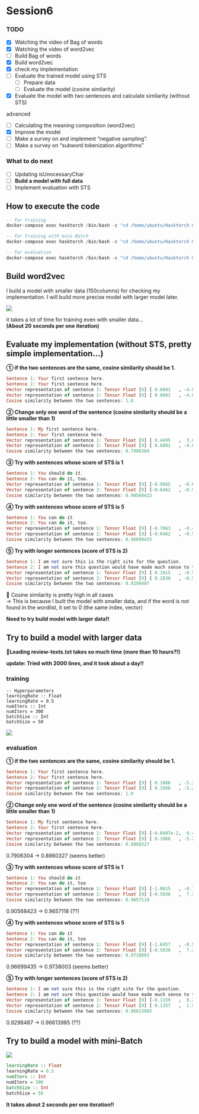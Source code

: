 # Session6
### TODO
- [x] Watching the video of Bag of words 
- [x] Watching the video of  word2vec
- [ ] Build Bag of words 
- [x] Build word2vec
- [x] check my implementation
- [ ] Evaluate the trained model using STS
    - [ ] Prepare data
    - [ ] Evaluate the model (cosine similarity)   
- [x] Evaluate the model with two sentences and calculate similarity (without STS)

advanced  
- [ ] Calculating the meaning composition (word2vec)
- [x] Improve the model
- [ ] Make a survey on and implement “negative sampling”.
- [ ] Make a survey on “subword tokenization algorithms”

### What to do next
- [ ] Updating isUnncessaryChar
- [ ] **Build a model with full data**
- [ ] Implement evaluation with STS

## How to execute the code
```haskell
-- for training
docker-compose exec hasktorch /bin/bash -c "cd /home/ubuntu/Hasktorch && stack run session6-word2vec"

-- for training with mini-Batch
docker-compose exec hasktorch /bin/bash -c "cd /home/ubuntu/Hasktorch && stack run session6-word2vec-mini"

-- for evaluation
docker-compose exec hasktorch /bin/bash -c "cd /home/ubuntu/Hasktorch && stack run session6-word2vec-eval"
```

## Build word2vec
I build a model with smaller data (150columns) for checking my implementation. I will build more precise model with larger model later.

![](charts/word2vec_150_itr100_LearningCurve.png)

it takes a lot of time for training even with smaller data...  
**(About 20 seconds per one iteration)**

## Evaluate my implementation (without STS, pretty simple implementation...)

**① if the two sentences are the same, cosine similarity should be 1.** 
``` haskell
Sentence 1: Your first sentence here.
Sentence 2: Your first sentence here.
Vector representation of sentence 1: Tensor Float [9] [ 0.6801   , -4.8247e-2,  0.5427   ,  0.1331   ,  0.6641   ,  0.2208   , -0.2965   ,  0.5097   , -0.1879   ]
Vector representation of sentence 2: Tensor Float [9] [ 0.6801   , -4.8247e-2,  0.5427   ,  0.1331   ,  0.6641   ,  0.2208   , -0.2965   ,  0.5097   , -0.1879   ]
Cosine similarity between the two sentences: 1.0
```

**② Change only one word of the sentence (cosine similarity should be a little smaller than 1)**  
```haskell
Sentence 1: My first sentence here.
Sentence 2: Your first sentence here.
Vector representation of sentence 1: Tensor Float [9] [ 0.4495   ,  3.6553e-2,  0.7324   ,  0.3811   ,  0.3790   ,  0.9428   , -0.9673   ,  1.2678   ,  9.6277e-4]
Vector representation of sentence 2: Tensor Float [9] [ 0.6801   , -4.8247e-2,  0.5427   ,  0.1331   ,  0.6641   ,  0.2208   , -0.2965   ,  0.5097   , -0.1879   ]
Cosine similarity between the two sentences: 0.7906304
```

**③ Try with sentences whose score of STS is 1**  
```haskell
Sentence 1: You should do it.
Sentence 2: You can do it, too.
Vector representation of sentence 1: Tensor Float [9] [-0.9665   , -0.6121   , -0.3162   ,  2.0432   , -0.6591   ,  9.9336e-2,  0.7142   , -0.7231   , -1.2685   ]
Vector representation of sentence 2: Tensor Float [9] [-0.6462   , -0.5098   , -0.2024   ,  2.5507   , -0.1247   , -0.7358   ,  1.3034   , -0.6771   , -0.8282   ]
Cosine similarity between the two sentences: 0.90568423
```

**④ Try with sentences whose score of STS is 5**  
```haskell
Sentence 1: You can do it.
Sentence 2: You can do it, too.
Vector representation of sentence 1: Tensor Float [9] [-0.7063   , -0.4049   , -1.3095e-2,  2.6240   , -0.7863   , -0.6326   ,  1.1329   , -1.0934   , -0.6357   ]
Vector representation of sentence 2: Tensor Float [9] [-0.6462   , -0.5098   , -0.2024   ,  2.5507   , -0.1247   , -0.7358   ,  1.3034   , -0.6771   , -0.8282   ]
Cosine similarity between the two sentences: 0.96699435
```

**⑤ Try with longer sentences (score of STS is 2)**  
```haskell
Sentence 1: I am not sure this is the right site for the question.
Sentence 2: I am not sure this question would have made much sense to the Romans themselves.
Vector representation of sentence 1: Tensor Float [9] [ 0.1815   , -0.5414   ,  0.2092   ,  2.3660   ,  0.7186   ,  4.0874e-2,  0.5807   ,  0.4891   ,  8.5605e-3]
Vector representation of sentence 2: Tensor Float [9] [ 0.2838   , -0.5506   , -0.2668   ,  2.2505   ,  4.9591e-2, -0.2928   ,  0.5742   ,  0.1689   , -0.2026   ]
Cosine similarity between the two sentences: 0.9298487
```

🌟 Cosine similarity is pretty high in all cases   
→ This is because I built the model with smaller data, and if the word is not found in the wordlist, it set to 0 (the same index, vector)

**Need to try build model with larger data!!**

## Try to build a model with larger data
**🌟Loading review-texts.txt takes so much time (more than 10 hours?!)**   

**update: Tried with 2000 lines, and it took about a day!!**

### training
```
-- Hyperparameters
learningRate :: Float
learningRate = 0.5
numIters :: Int
numIters = 300
batchSize :: Int
batchSize = 50
```
![](charts/word2vec_mini_2000_itr300_LearningCurve.png)

### evaluation
**① if the two sentences are the same, cosine similarity should be 1.** 
``` haskell
Sentence 1: Your first sentence here.
Sentence 2: Your first sentence here.
Vector representation of sentence 1: Tensor Float [9] [ 0.1066   , -5.2857e-2,  0.5741   ,  2.2641   ,  0.8787   , -0.1858   ,  0.2418   ,  0.3828   ,  0.8683   ]
Vector representation of sentence 2: Tensor Float [9] [ 0.1066   , -5.2857e-2,  0.5741   ,  2.2641   ,  0.8787   , -0.1858   ,  0.2418   ,  0.3828   ,  0.8683   ]
Cosine similarity between the two sentences: 1.0
```

**② Change only one word of the sentence (cosine similarity should be a little smaller than 1)**  
```haskell
Sentence 1: My first sentence here.
Sentence 2: Your first sentence here.
Vector representation of sentence 1: Tensor Float [9] [-9.0407e-2,  0.4153   ,  6.2485e-2,  2.3163   ,  1.6397   , -0.1591   ,  0.9851   ,  0.1052   ,  0.3386   ]
Vector representation of sentence 2: Tensor Float [9] [ 0.1066   , -5.2857e-2,  0.5741   ,  2.2641   ,  0.8787   , -0.1858   ,  0.2418   ,  0.3828   ,  0.8683   ]
Cosine similarity between the two sentences: 0.8860327
```
0.7906304 → 0.8860327 (seems better)   

**③ Try with sentences whose score of STS is 1**     
```haskell
Sentence 1: You should do it
Sentence 2: You can do it, too
Vector representation of sentence 1: Tensor Float [9] [-1.0015   , -0.7386   ,  0.1223   ,  4.5560   , -0.2556   , -0.4472   , -0.4045   , -0.5726   , -0.1511   ]
Vector representation of sentence 2: Tensor Float [9] [-0.5036   ,  7.2754e-2,  0.7905   ,  4.3181   , -0.2638   , -0.3690   , -1.4724e-2, -0.4303   , -0.1340   ]
Cosine similarity between the two sentences: 0.9657118
```
0.90568423 → 0.9657118 (??)   

**④ Try with sentences whose score of STS is 5**     
```haskell
Sentence 1: You can do it
Sentence 2: You can do it, too
Vector representation of sentence 1: Tensor Float [9] [-1.0457   , -0.5252   ,  0.2616   ,  4.6087   , -0.4242   , -0.7662   , -0.3321   , -0.5490   , -6.4082e-2]
Vector representation of sentence 2: Tensor Float [9] [-0.5036   ,  7.2754e-2,  0.7905   ,  4.3181   , -0.2638   , -0.3690   , -1.4724e-2, -0.4303   , -0.1340   ]
Cosine similarity between the two sentences: 0.9738003
```
0.96699435 → 0.9738003 (seems better)   

**⑤ Try with longer sentences (score of STS is 2)**  
```haskell
Sentence 1: I am not sure this is the right site for the question.
Sentence 2: I am not sure this question would have made much sense to the Romans themselves.
Vector representation of sentence 1: Tensor Float [9] [-0.1159   ,  0.2990   , -0.2238   ,  3.8684   ,  0.8873   ,  0.1330   , -0.6098   ,  0.1255   ,  0.3811   ]
Vector representation of sentence 2: Tensor Float [9] [ 0.1357   ,  1.5973e-2,  0.1134   ,  3.6288   ,  0.4735   ,  0.1503   , -0.4644   , -0.3892   , -0.2204   ]
Cosine similarity between the two sentences: 0.96613985
```
0.9298487 → 0.96613985 (??)

## Try to build a model with mini-Batch
![](charts/word2vec_mini_itr300_LearningCurve.png)
```haskell
learningRate :: Float
learningRate = 0.5
numIters :: Int
numIters = 300
batchSize :: Int
batchSize = 50
```
**It takes about 2 seconds per one iteration!!**
